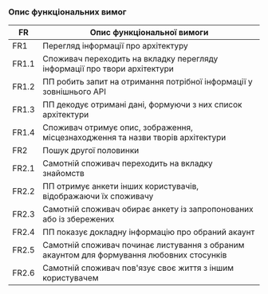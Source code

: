 ### Опис функціональних вимог

| FR    | Опис функціональної вимоги                                                                |
|-------|-------------------------------------------------------------------------------------------|
| FR1   | Перегляд інформації про архітектуру                                                       |
| FR1.1 | Споживач переходить на вкладку перегляду інформації про твори архітектури                 |
| FR1.2 | ПП робить запит на отримання потрібної інформації у зовнішнього API                       |
| FR1.3 | ПП декодує отримані дані, формуючи з них список архітектури                               |
| FR1.4 | Споживач отримує опис, зображення, місцезнаходження та назви творів архітектури           |
| FR2   | Пошук другої половинки                                                                    |
| FR2.1 | Самотній споживач переходить на вкладку знайомств                                         |
| FR2.2 | ПП отримує анкети інших користувачів, відображаючи їх споживачу                           |
| FR2.3 | Самотній споживач обирає анкету із запропонованих або із збережених                       |
| FR2.4 | ПП показує докладну інформацію про обраний акаунт                                         |
| FR2.5 | Самотній споживач починає листування з обраним акаунтом для формування любовних стосунків |
| FR2.6 | Самотній споживач пов'язує своє життя з іншим користувачем                                |
